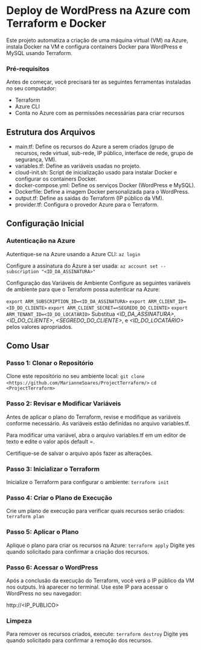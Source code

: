 # Deploy de WordPress na Azure com Terraform e Docker
Este projeto automatiza a criação de uma máquina virtual (VM) na Azure, instala Docker na VM e configura containers Docker para WordPress e MySQL usando Terraform.

### Pré-requisitos
Antes de começar, você precisará ter as seguintes ferramentas instaladas no seu computador:

* Terraform
* Azure CLI
* Conta no Azure com as permissões necessárias para criar recursos

## Estrutura dos Arquivos
* main.tf: Define os recursos do Azure a serem criados (grupo de recursos, rede virtual, sub-rede, IP público, interface de rede, grupo de segurança, VM).
* variables.tf: Define as variáveis usadas no projeto.
* cloud-init.sh: Script de inicialização usado para instalar Docker e configurar os containers Docker.
* docker-compose.yml: Define os serviços Docker (WordPress e MySQL).
* Dockerfile: Define a imagem Docker personalizada para o WordPress.
* output.tf: Define as saídas do Terraform (IP público da VM).
* provider.tf: Configura o provedor Azure para o Terraform.

## Configuração Inicial
### Autenticação na Azure
Autentique-se na Azure usando a Azure CLI:
`az login`

Configure a assinatura do Azure a ser usada:
`az account set --subscription "<ID_DA_ASSINATURA>"`

Configuração das Variáveis de Ambiente
Configure as seguintes variáveis de ambiente para que o Terraform possa autenticar na Azure:

`export ARM_SUBSCRIPTION_ID=<ID_DA_ASSINATURA>`
`export ARM_CLIENT_ID=<ID_DO_CLIENTE>`
`export ARM_CLIENT_SECRET=<SEGREDO_DO_CLIENTE>`
`export ARM_TENANT_ID=<ID_DO_LOCATÁRIO>`
Substitua *<ID_DA_ASSINATURA>*, *<ID_DO_CLIENTE>*, *<SEGREDO_DO_CLIENTE>*, e *<ID_DO_LOCATÁRIO>* pelos valores apropriados.

## Como Usar

### Passo 1: Clonar o Repositório
Clone este repositório no seu ambiente local:
` git clone <https://github.com/MarianneSoares/ProjectTerraform/> `
` cd <ProjectTerraform> `

### Passo 2: Revisar e Modificar Variáveis
Antes de aplicar o plano do Terraform, revise e modifique as variáveis conforme necessário. As variáveis estão definidas no arquivo variables.tf.

Para modificar uma variável, abra o arquivo variables.tf em um editor de texto e edite o valor após default =. 

Certifique-se de salvar o arquivo após fazer as alterações.

### Passo 3: Inicializar o Terraform
Inicialize o Terraform para configurar o ambiente:
`terraform init`

### Passo 4: Criar o Plano de Execução
Crie um plano de execução para verificar quais recursos serão criados:
`terraform plan`

### Passo 5: Aplicar o Plano
Aplique o plano para criar os recursos na Azure:
`terraform apply`
Digite yes quando solicitado para confirmar a criação dos recursos.

### Passo 6: Acessar o WordPress
Após a conclusão da execução do Terraform, você verá o IP público da VM nos outputs. Irá aparecer no terminal. Use este IP para acessar o WordPress no seu navegador:

http://<IP_PUBLICO>

### Limpeza
Para remover os recursos criados, execute:
`terraform destroy`
Digite yes quando solicitado para confirmar a remoção dos recursos.